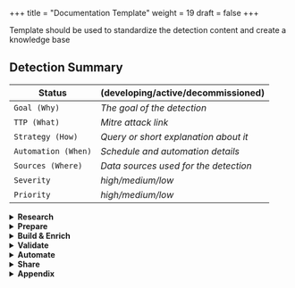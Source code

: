 +++
title = "Documentation Template"
weight = 19
draft = false
+++


Template should be used to standardize the detection content and create a knowledge base

## Detection Summary

| Status | **(developing/active/decommissioned)** |
| ----------- | ----------- |
| `Goal (Why)` | *The goal of the detection* |
| `TTP (What)` | *Mitre attack link*|
| `Strategy (How)` | *Query or short explanation about it* |
| `Automation (When)` | *Schedule and automation details*|
| `Sources (Where)` | *Data sources used for the detection* |
| `Severity` | *high/medium/low*|
| `Priority` | *high/medium/low*|

<details><summary><b>Research</b></summary>
<p>

### Goal

The goal section provides the intended purpose of the alert. It is a simple, plaintext description of the type of behavior you're attempting to detect and why.

#

### Categorization

The categorization is a mapping of the detection to the relevant entry in the MITRE ATT&CK. This is used in reporting with tools such as Mitre Att&CK Navigator to visualize coverage of TTPs and provide assurance. Additionally when a TTP is mapped to MITRE it can be used to perform attacker cyber attributed.  

#

### Technical Context

Technical Context provides detailed information and background needed for a responder or an engineer to understand all components of the detection.The goal of the section is to include technical research for the TTP and additionally how it relates to the environment. It can help incident responders to understand better the alert and also security engineers in order to address a technical security gap.

#

### Detection Summary

Is a high-level walkthrough of how the detection/hunt works. This describes what the alert is looking for, what technical data sources are used, any enrichment that occurs, and any false positive minimization steps.

#

### Severity

Severity is a measurement of impact. How much impact does an incident have on the overall security of the business? Some TTPs are clear indicator for attacker present in the environment, those will have higher severity than others. For example detection for dcsynch vs detection for received phishing email(without any confirmation for clicked link).

#

### Priority  

Priority should be based on the detection severity. The goal of prioritization is to allow your SOC analyst and Incident Responders to focus on the most pressing issues first.

#

</p>
</details>

<details><summary><b>Prepare</b></summary>
<p>

### Dataset

Identify the appropriate source of information which will be used in the detection and document it here.

#

### Visibility Check

Ensure there is sufficient logging, retention and visibility. Provide evidence (screenshots, json files etc) that prove that there is sufficient visibility and logging to collect and build detection logic.

#

</p>
</details>

<details><summary><b>Build & Enrich</b></summary>
<p>

### Detection Creation

Create a detection query against the identified dataset. Document the queries used here and provide details of the logic.

#

### Manual Testing

Perform manual testing against production data and ensure minimal False Positives. Document your test searches.

#

### Baseline development

Based on the results from your *manual testing* you may or may not need to develop a baseline. Baseline is a set of normal behaviours which are excluded from the detection to minimize noise and increase fidelity

#

### Blind Spots and Assumptions

Think about issues which could prevent your detection from alerting. For example, lack of visibility due to missing endpoint agent, or particular string which, in case is modified, the detection will not work etc.

#

### Unittest  Development

Create automated unittest that will cover:

1. Changes or missing data
2. Syntax errors
3. To confirm detection logic by performing true positive detection

#

### Enrich

Utilize or develop enrichment capability to support the detection if needed. There are external and internal sources of enrichment. In your pipeline or SIEM you should be able to interact with these sources and collect data as needed. For example, consider user behavioral analytic use case which requires to know when a user is on vacation - this would require access to an up-to-date HR database.

#

</p>
</details>

<details><summary><b>Validate</b></summary>
<p>

Validation are the steps required to generate a representative true positive event which triggers this alert. This can be a walkthrough of steps used to generate an alert, a script to trigger the detection (such as Red Canary's Atomic Red Team Tests), or a scenario used in an alert testing and orchestration platform.

Each alert / detection strategy must have true positive validation. This is a testing process designed to prove the true positives are detected.

#

### True positive validation

To perform positive validation:

* Generate a scenario where a true positive would be generated.
* Document the process of your testing scenario.
* From a testing device, generate a true positive alert.
* Validate the true positive alert was detected by the strategy.

### False positive validation

FP validation is yet another confirmation that when ran in production the detection is not producing excessive number of alerts from standard events in the organization - for example software compilation etc.

#

</p>
</details>

<details><summary><b>Automate</b></summary>
<p>

The idea of the section is to provide information on how the query is automated and what is the schedule of execution. Document any interaction between the different environments or applications that may be involved. For example, if your detection uses api calls to enrich from an HR database and then utilizes a scoring model from a micro service are interactions that should be documented here.  

#

</p>
</details>

<details><summary><b>Share</b></summary>
<p>

### Socialize the detection

Follow the process for socializing the detection with the receiving team/s (Fraud, SOC&IR, Engineering, Hunting etc). The receiving team should acknowledge and accept the new detection after performing a quality check.

#

### Response

The SOC and Incident Response teams should align the response to any alerts from the detection to their standard response playbooks - for malware, insiders etc. In case of absence of IR playbooks - the response plan can be documented here.
</p>
</details>

<details><summary><b>Appendix</b></summary>
Include any external links and references.
<p>

</p>
</details>
